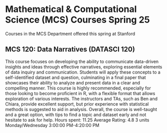 # Mathematical & Computational Science (MCS) Courses Spring 25 
Courses in the MCS Department offered this spring at Stanford
 ## MCS 120: Data Narratives (DATASCI 120)
This course focuses on developing the ability to communicate data-driven insights and ideas through effective narratives, exploring essential elements of data inquiry and communication. Students will apply these concepts to a self-identified dataset and question, culminating in a final paper that showcases their ability to analyze and present data in a clear and compelling manner.
This course is highly recommended, especially for those looking to become proficient in R, with a flexible format that allows exploration of various interests. The instructors and TAs, such as Ben and Chiara, provide excellent support, but prior experience with statistical methods is suggested to aid in analysis. Overall, the course is well-taught and a great option, with tips to find a topic and dataset early and not hesitate to ask for help.
Hours spent: 11.25
Average Rating: 4.8
3 units
Monday/Wednesday 3:00:00 PM-4:20:00 PM